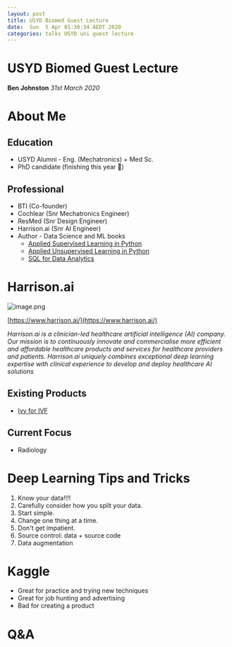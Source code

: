 ```yaml
---
layout: post
title: USYD Biomed Guest Lecture
date:  Sun  5 Apr 01:30:34 AEDT 2020
categories: talks USYD uni guest lecture 
---
```


# USYD Biomed Guest Lecture
**Ben Johnston**
*31st March 2020*

# About Me

## Education
* USYD Alumni - Eng. (Mechatronics) + Med Sc.
* PhD candidate (finishing this year 🤞)

## Professional
* BTI (Co-founder)
* Cochlear (Snr Mechatronics Engineer)
* ResMed (Snr Design Engineer)
* Harrison.ai (Snr AI Engineer)
* Author - Data Science and ML books
  * [Applied Supervised Learning in Python](https://www.amazon.com.au/Applied-Supervised-Learning-Python-scikit-learn-ebook/dp/B07KX3L3K2/ref=sr_1_5?keywords=benjamin+johnston+packt&qid=1586010845&sr=8-5)
  * [Applied Unsupervised Learning in Python](https://www.amazon.com.au/Applied-Unsupervised-Learning-Python-relationships-ebook/dp/B07KX42TXY/ref=sr_1_4?keywords=benjamin+johnston+packt&qid=1586010759&sr=8-4)
  * [SQL for Data Analytics](https://www.amazon.com.au/SQL-Data-Analytics-Upom-Malik/dp/1789807352/ref=sr_1_2?keywords=benjamin+johnston+packt&qid=1586010819&sr=8-2)


# Harrison.ai
![image.png](https://static.wixstatic.com/media/8c8c37_94c852aa24434e2a9d78fa2b53137f4a~mv2.png/v1/fill/w_226,h_39,al_c,q_85,usm_0.66_1.00_0.01/logo%20(2).webp)

[https://www.harrison.ai/](https://www.harrison.ai/)

*Harrison.ai is a clinician-led healthcare artificial intelligence (AI) company. Our mission is to continuously innovate and commercialise more efficient and affordable healthcare products and services for healthcare providers and patients. Harrison.ai uniquely combines exceptional deep learning expertise with clinical experience to develop and deploy healthcare AI solutions*


## Existing Products
* [Ivy for IVF](https://video.wixstatic.com/video/03353b_a52cb105ee474c419e4f68d3869f849c/720p/mp4/file.mp4)

## Current Focus
* Radiology

# Deep Learning Tips and Tricks

1. Know your data!!!!
2. Carefully consider how you split your data.
3. Start simple.
4. Change one thing at a time.
5. Don't get impatient.
6. Source control: data + source code
7. Data augmentation

# Kaggle

* Great for practice and trying new techniques
* Great for job hunting and advertising
* Bad for creating a product

# Q&A
